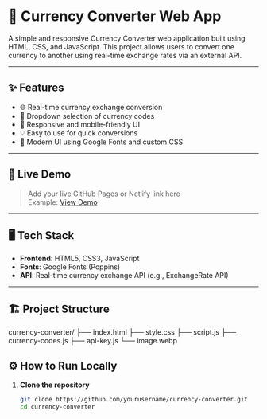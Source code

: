 # 💱 Currency Converter Web App

A simple and responsive Currency Converter web application built using HTML, CSS, and JavaScript. This project allows users to convert one currency to another using real-time exchange rates via an external API.

---

## ✨ Features

- 🌐 Real-time currency exchange conversion
- 🔽 Dropdown selection of currency codes
- 📱 Responsive and mobile-friendly UI
- 💡 Easy to use for quick conversions
- 🎨 Modern UI using Google Fonts and custom CSS

---

## 🚀 Live Demo

> Add your live GitHub Pages or Netlify link here  
> Example: [View Demo](https://yourusername.github.io/currency-converter)

---

## 🖥️ Tech Stack

- **Frontend**: HTML5, CSS3, JavaScript
- **Fonts**: Google Fonts (Poppins)
- **API**: Real-time currency exchange API (e.g., ExchangeRate API)

---

## 🏗️ Project Structure

currency-converter/
├── index.html
├── style.css
├── script.js
├── currency-codes.js
├── api-key.js
└── image.webp

## ⚙️ How to Run Locally

1. **Clone the repository**
   ```bash
   git clone https://github.com/yourusername/currency-converter.git
   cd currency-converter
